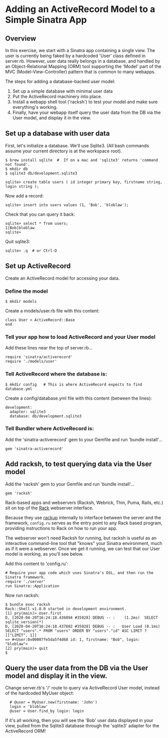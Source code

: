 # Adding an ActiveRecord Model to a Simple Sinatra App

## Overview

In this exercise, we start with a Sinatra app containing a single view.  The user is currently being faked by a hardcoded 'User' class defined in server.rb.  However, user data really belongs in a database, and handled by an Object-Relational Mapping (ORM) tool supporting the 'Model' part of the MVC (Model-View-Controller) pattern that is common to many webapps.

The steps for adding a database-backed user model:
1. Set up a simple database with minimal user data
1. Put the ActiveRecord machinery into place.
1. Install a webapp shell tool ('racksh') to test your model and make sure everything's working.
1. Finally, have your webapp itself query the user data from the DB via the User model, and display it in the view.

## Set up a database with user data
First, let's initialize a database.  We'll use Sqlite3.  (All bash commands assume your current directory is at the workspace root).
```
$ brew install sqlite  #  If on a mac and 'sqlite3' returns 'command not found'.
$ mkdir db
$ sqlite3 db/development.sqlite3

sqlite> create table users ( id integer primary key, firstname string, login string );
```

Now add a record:
```
sqlite> insert into users values (1, 'Bob', 'bloblaw');
```

Check that you can query it back:
```
sqlite> select * from users;
1|Bob|bloblaw
sqlite>
```

Quit sqlite3:
```
sqlite> .q  # or Ctrl-D
```

## Set up ActiveRecord
Create an ActiveRecord model for accessing your data.

### Define the model
```
$ mkdir models
```

Create a models/user.rb file with this content:
```
class User < ActiveRecord::Base
end
```

### Tell your app how to load ActiveRecord and your User model
Add these lines near the top of server.rb...
```
require 'sinatra/activerecord'
require './models/user'
```

### Tell ActiveRecord where the database is:
```
$ mkdir config   # This is where ActiveRecord expects to find database.yml
```

Create a config/database.yml file with this content (between the lines):
```
development:
  adapter: sqlite3
  database: db/development.sqlite3
```

### Tell Bundler where ActiveRecord is:
Add the 'sinatra-activerecord' gem to your Gemfile and run 'bundle install'...
```
gem 'sinatra-activerecord'
```

## Add racksh, to test querying data via the User model
Add the 'racksh' gem to your Gemfile and run 'bundle install'...
```
gem 'racksh'
```
Rack-based apps and webservers (Racksh, Webrick, Thin, Puma, Rails, etc.) sit on top of the [Rack](https://github.com/rack/rack) webserver interface.

Because they use [rackup](https://github.com/rack/rack/wiki/(tutorial)-rackup-howto) internally to interface between the server and the framework, ```config.ru``` serves as the entry point to any Rack based program, providing instructions to Rack on how to run your app.

The webserver won't need Racksh for running, but racksh is useful as an interactive command-line tool that "knows" your Sinatra environment, much as if it were a webserver.  Once we get it running, we can test that our User model is working, as you'll see below.

Add this content to 'config.ru':
```
# Require your app code which uses Sinatra's DSL, and then run the Sinatra framework.
require './server'
run Sinatra::Application
```

Now run racksh:
```
$ bundle exec racksh
Rack::Shell v1.0.0 started in development environment.
[1] pry(main)> User.first
D, [2020-04-20T16:24:18.436094 #35928] DEBUG -- :    (1.2ms)  SELECT sqlite_version(*)
D, [2020-04-20T16:24:18.437602 #35928] DEBUG -- :   User Load (0.1ms)  SELECT "users".* FROM "users" ORDER BY "users"."id" ASC LIMIT ?  [["LIMIT", 1]]
=> #<User:0x00007fe5da5f4d68 id: 1, firstname: "Bob", login: "bloblaw">
[2] pry(main)> quit
$
```

## Query the user data from the DB via the User model and display it in the view.
Change server.rb's '/' route to query via ActiveRecord User model, instead of the hardcoded MyUser object:
```
  # @user = MyUser.new(firstname: 'John')
  login = 'bloblaw'
  @user = User.find_by login: login
```

If it's all working, then you will see the 'Bob' user data displayed in your view, pulled from the Sqlite3 database through the 'sqlite3' adapter for the ActiveRecord ORM!
